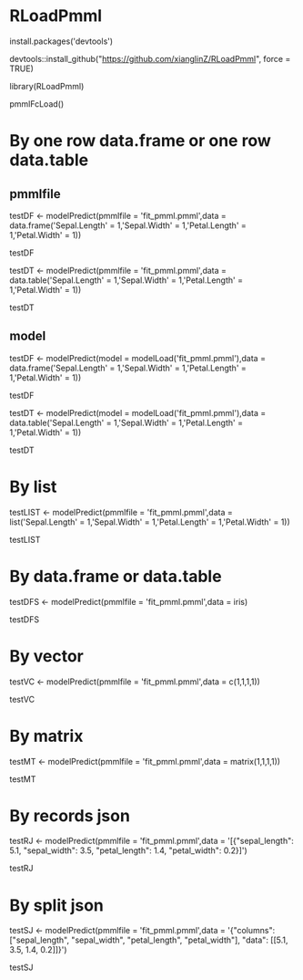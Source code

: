 # RLoadPmml

install.packages('devtools')

devtools::install_github("https://github.com/xianglinZ/RLoadPmml", force = TRUE)

library(RLoadPmml)

pmmlFcLoad()

# By one row data.frame or one row data.table

## pmmlfile

testDF <- modelPredict(pmmlfile = 'fit_pmml.pmml',data = data.frame('Sepal.Length' = 1,'Sepal.Width' = 1,'Petal.Length' = 1,'Petal.Width' = 1))

testDF

testDT <- modelPredict(pmmlfile = 'fit_pmml.pmml',data = data.table('Sepal.Length' = 1,'Sepal.Width' = 1,'Petal.Length' = 1,'Petal.Width' = 1))

testDT

## model

testDF <- modelPredict(model = modelLoad('fit_pmml.pmml'),data = data.frame('Sepal.Length' = 1,'Sepal.Width' = 1,'Petal.Length' = 1,'Petal.Width' = 1))

testDF

testDT <- modelPredict(model = modelLoad('fit_pmml.pmml'),data = data.table('Sepal.Length' = 1,'Sepal.Width' = 1,'Petal.Length' = 1,'Petal.Width' = 1))

testDT

# By list
testLIST <- modelPredict(pmmlfile = 'fit_pmml.pmml',data = list('Sepal.Length' = 1,'Sepal.Width' = 1,'Petal.Length' = 1,'Petal.Width' = 1))

testLIST

# By data.frame or data.table
testDFS <- modelPredict(pmmlfile = 'fit_pmml.pmml',data = iris)

testDFS

# By vector
testVC <- modelPredict(pmmlfile = 'fit_pmml.pmml',data = c(1,1,1,1))

testVC

# By matrix
testMT <- modelPredict(pmmlfile = 'fit_pmml.pmml',data = matrix(1,1,1,1))

testMT

# By records json
testRJ <- modelPredict(pmmlfile = 'fit_pmml.pmml',data = '[{"sepal_length": 5.1, "sepal_width": 3.5, "petal_length": 1.4, "petal_width": 0.2}]')

testRJ

# By split json
testSJ <- modelPredict(pmmlfile = 'fit_pmml.pmml',data = '{"columns": ["sepal_length", "sepal_width", "petal_length", "petal_width"], "data": [[5.1, 3.5, 1.4, 0.2]]}')

testSJ
